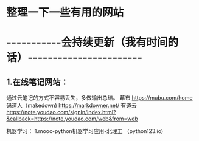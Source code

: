 # 整理一下一些有用的网站
# -----------会持续更新（我有时间的话）-----------------------

## 1.在线笔记网站：
通过云笔记的方式不容易丢失，多做输出总结。
幕布 https://mubu.com/home
码道人（makedown) https://markdowner.net/ 
有道云 https://note.youdao.com/signIn/index.html?&callback=https://note.youdao.com/web&from=web

机器学习：
1.mooc-python机器学习应用-北理工
（python123.io)

















